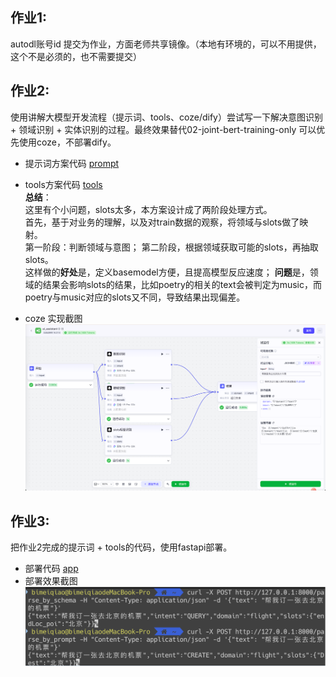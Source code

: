 ## 作业1:  
autodl账号id 提交为作业，方面老师共享镜像。（本地有环境的，可以不用提供，这个不是必须的，也不需要提交）
 
## 作业2:  
使用讲解大模型开发流程（提示词、tools、coze/dify）尝试写一下解决意图识别 + 领域识别 + 实体识别的过程。最终效果替代02-joint-bert-training-only
可以优先使用coze，不部署dify。
- 提示词方案代码
  [prompt](./semantic_parser_prompt.py)
- tools方案代码
  [tools](./semantic_parser_tools.py)  
  **总结**：  
  这里有个小问题，slots太多，本方案设计成了两阶段处理方式。  
  首先，基于对业务的理解，以及对train数据的观察，将领域与slots做了映射。  
  第一阶段：判断领域与意图； 
  第二阶段，根据领域获取可能的slots，再抽取slots。  
  这样做的**好处**是，定义basemodel方便，且提高模型反应速度；
  **问题**是，领域的结果会影响slots的结果，比如poetry的相关的text会被判定为music，而poetry与music对应的slots又不同，导致结果出现偏差。
   
- coze 实现截图
 ![cozy](./cozy.png)
## 作业3:  
把作业2完成的提示词 + tools的代码，使用fastapi部署。
- 部署代码
  [app](./app.py)
- 部署效果截图
  ![fastAPI](fastAPI.png)
